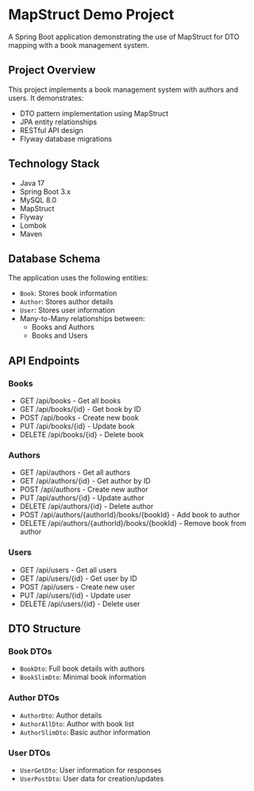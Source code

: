 # MapStruct Demo Project

A Spring Boot application demonstrating the use of MapStruct for DTO mapping with a book management system.

## Project Overview

This project implements a book management system with authors and users. It demonstrates:
- DTO pattern implementation using MapStruct
- JPA entity relationships
- RESTful API design
- Flyway database migrations

## Technology Stack

- Java 17
- Spring Boot 3.x
- MySQL 8.0
- MapStruct
- Flyway
- Lombok
- Maven

## Database Schema

The application uses the following entities:
- `Book`: Stores book information
- `Author`: Stores author details
- `User`: Stores user information
- Many-to-Many relationships between:
  - Books and Authors
  - Books and Users

## API Endpoints

### Books
- GET    /api/books          - Get all books
- GET    /api/books/{id}     - Get book by ID
- POST   /api/books          - Create new book
- PUT    /api/books/{id}     - Update book
- DELETE /api/books/{id}     - Delete book

### Authors
- GET    /api/authors                           - Get all authors
- GET    /api/authors/{id}                      - Get author by ID
- POST   /api/authors                           - Create new author
- PUT    /api/authors/{id}                      - Update author
- DELETE /api/authors/{id}                      - Delete author
- POST   /api/authors/{authorId}/books/{bookId} - Add book to author
- DELETE /api/authors/{authorId}/books/{bookId} - Remove book from author

### Users
- GET    /api/users          - Get all users
- GET    /api/users/{id}     - Get user by ID
- POST   /api/users          - Create new user
- PUT    /api/users/{id}     - Update user
- DELETE /api/users/{id}     - Delete user

## DTO Structure

### Book DTOs
- `BookDto`: Full book details with authors
- `BookSlimDto`: Minimal book information

### Author DTOs
- `AuthorDto`: Author details
- `AuthorAllDto`: Author with book list
- `AuthorSlimDto`: Basic author information

### User DTOs
- `UserGetDto`: User information for responses
- `UserPostDto`: User data for creation/updates
